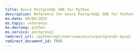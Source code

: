 ```yaml
---
title: Azure PostgreSQL SDK for Python
description: Reference for Azure PostgreSQL SDK for Python
ms.date: 09/04/2025
ms.topic: reference
ms.devlang: python
ms.service: postgresql
redirect_url: /python/api/overview/azure/postgresql-mysql
redirect_document_id: TRUE
---
```

